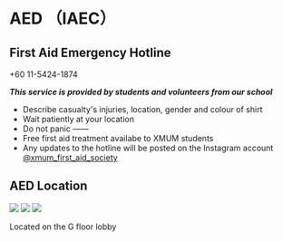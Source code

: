 # AED （IAEC）

## First Aid Emergency Hotline

+60 11-5424-1874

**_This service is provided by students and volunteers from our school_**

- Describe casualty's injuries, location, gender and colour of shirt
- Wait patiently at your location
- Do not panic
  ——
- Free first aid treatment availabe to XMUM students
- Any updates to the hotline will be posted on the Instagram account [@xmum_first_aid_society](https://www.instagram.com/xmum_first_aid_society/)

## AED Location

<div class="image-slide">
<img src="https://img.xmummap.com/AED%20%2810%29.webp" />
<img src="https://img.xmummap.com/AED%20%2811%29.webp" />
<img src="https://img.xmummap.com/AED%20%2812%29.webp" />
</div>

Located on the G floor lobby
